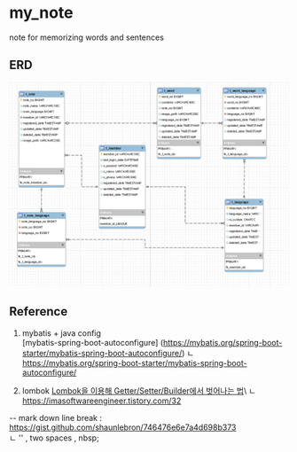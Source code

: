 # my_note
note for memorizing words and sentences

## ERD 
![my_note_erd_200621](https://github.com/lucy74310/my_note/blob/master/document/my_note_erd_200621.png)


## Reference
1. mybatis + java config \
[mybatis-spring-boot-autoconfigure] (https://mybatis.org/spring-boot-starter/mybatis-spring-boot-autoconfigure/)
ㄴ https://mybatis.org/spring-boot-starter/mybatis-spring-boot-autoconfigure/


2. lombok
[Lombok을 이용해 Getter/Setter/Builder에서 벗어나는 법](https://imasoftwareengineer.tistory.com/32)\ 
 ㄴ https://imasoftwareengineer.tistory.com/32



-- mark down 
line break : https://gist.github.com/shaunlebron/746476e6e7a4d698b373 \
ㄴ '\' , two spaces , nbsp;
